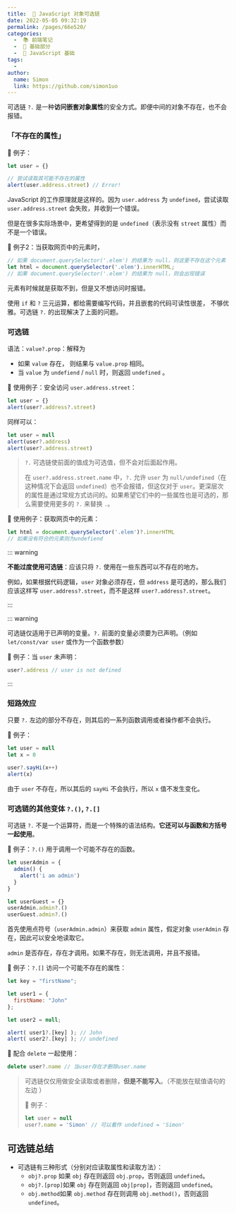 ```yaml
---
title:  🔗 JavaScript 对象可选链
date: 2022-05-05 09:32:19
permalink: /pages/66e520/
categories:
  -  📚 前端笔记
  -  🚶 基础部分
  -  🚶 JavaScript 基础
tags:
  - 
author: 
  name: Simon
  link: https://github.com/simon1uo
---
```

可选链 `?.` 是一种**访问嵌套对象属性**的安全方式。即便中间的对象不存在，也不会报错。

### 「不存在的属性」

🌰 例子：
```js
let user = {}

// 尝试读取其可能不存在的属性
alert(user.address.street) // Error!
```

JavaScript 的工作原理就是这样的。因为 `user.address` 为 `undefined`，尝试读取 `user.address.street` 会失败，并收到一个错误。

但是在很多实际场景中，更希望得到的是 `undefined`（表示没有 `street` 属性）而不是一个错误。



🌰 例子2：当获取网页中的元素时，

```js
// 如果 document.querySelector('.elem') 的结果为 null，则这里不存在这个元素
let html = document.querySelector('.elem').innerHTML; 
// 如果 document.querySelector('.elem') 的结果为 null，则会出现错误
```

元素有时候就是获取不到，但是又不想访问时报错。



使用 `if` 和 `?` 三元运算，都给需要编写代码，并且嵌套的代码可读性很差， 不够优雅。可选链 `?.` 的出现解决了上面的问题。



### 可选链



语法：`value?.prop`：解释为

+ 如果 `value` 存在， 则结果与 `value.prop` 相同。
+ 当 `value` 为 `undefiend` / `null` 时，则返回 `undefined` 。



🌰 使用例子：安全访问 `user.address.street`：

```js
let user = {}
alert(user?.address?.street)
```

同样可以：

```js
let user = null
alert(user?.address)
alert(user?.address.street)
```

> `?.` 可选链使前面的值成为可选值，但不会对后面起作用。
>
> 在 `user?.address.street.name` 中，`?.` 允许 `user` 为 `null/undefined`（在这种情况下会返回 `undefined`）也不会报错，但这仅对于 `user`。更深层次的属性是通过常规方式访问的。如果希望它们中的一些属性也是可选的，那么需要使用更多的 `?.` 来替换 `.`。

🌰 使用例子：获取网页中的元素：

```js
let html = document.querySelector('.elem')?.innerHTML
// 如果没有符合的元素则为undefiend
```



::: warning

**不能过度使用可选链**：应该只将 `?.` 使用在一些东西可以不存在的地方。

例如，如果根据代码逻辑，`user` 对象必须存在，但 `address` 是可选的，那么我们应该这样写 `user.address?.street`，而不是这样 `user?.address?.street`。

:::

::: warning

可选链仅适用于已声明的变量。`?.` 前面的变量必须要为已声明。（例如 `let/const/var user` 或作为一个函数参数）

🌰 例子：当 `user` 未声明：

```js
user?.address // user is not defined
```

:::



### 短路效应

只要 `?.` 左边的部分不存在，则其后的一系列函数调用或者操作都不会执行。

🌰 例子：
```js
let user = null
let x = 0

user?.sayHi(x++)
alert(x)
```

由于 `user` 不存在，所以其后的 `sayHi` 不会执行，所以 `x` 值不发生变化。



### 可选链的其他变体 `?.()`, `?.[]`

可选链 `?.` 不是一个运算符，而是一个特殊的语法结构。**它还可以与函数和方括号一起使用**。



🌰 例子：`?.()` 用于调用一个可能不存在的函数。
```js
let userAdmin = {
  admin() {
    alert('i am admin') 
  }
}

let userGuest = {}
userAdmin.admin?.()
userGuest.admin?.()
```

首先使用点符号（`userAdmin.admin`）来获取 `admin` 属性，假定对象 `userAdmin` 存在，因此可以安全地读取它。

`admin` 是否存在，存在才调用。如果不存在，则无法调用，并且不报错。



🌰 例子：`?.[]` 访问一个可能不存在的属性：
```js
let key = "firstName";

let user1 = {
  firstName: "John"
};

let user2 = null;

alert( user1?.[key] ); // John
alert( user2?.[key] ); // undefined
```



🌰 配合 `delete` 一起使用：
```js
delete user?.name // 当user存在才删除user.name
```



> 可选链仅仅用做安全读取或者删除，**但是不能写入**。（不能放在赋值语句的左边 ）
>
> 🌰 例子：
>
> ```js
> let user = null
> user?.name = 'Simon' // 可以看作 undefined = 'Simon'
> ```



## 可选链总结

+ 可选链有三种形式（分别对应读取属性和读取方法）：
  + `obj?.prop` 如果 `obj` 存在则返回 `obj.prop`，否则返回 `undefined`。
  + `obj?.[prop]`如果 `obj` 存在则返回 `obj[prop]`，否则返回 `undefined`。
  + `obj.method`如果 `obj.method` 存在则调用 `obj.method()`，否则返回 `undefined`。